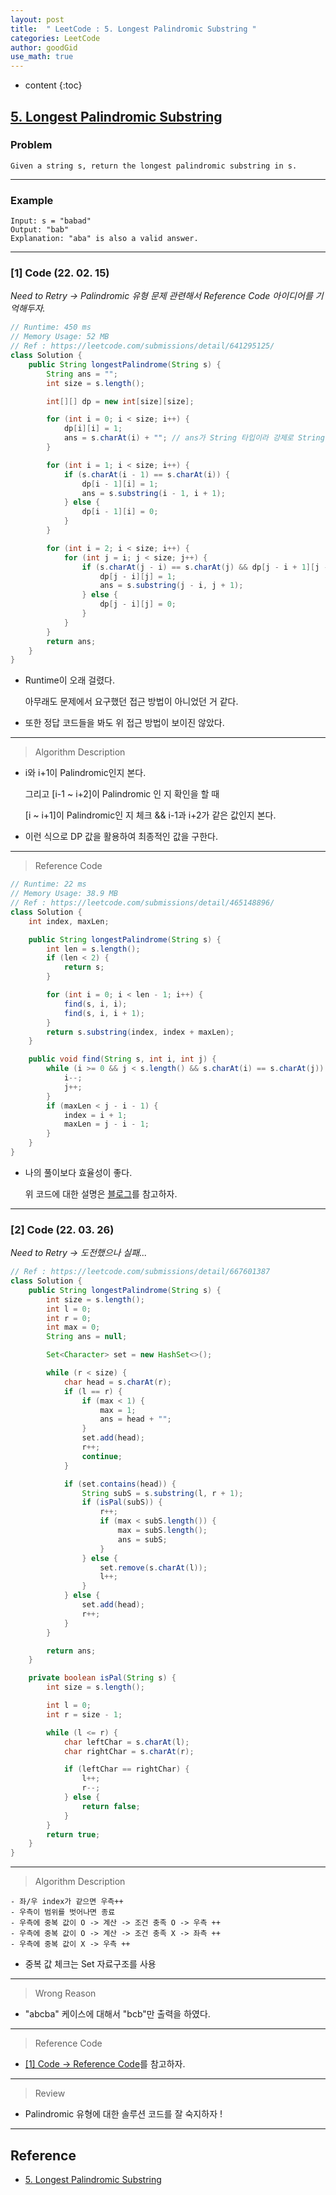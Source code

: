 ```yaml
---
layout: post
title:  " LeetCode : 5. Longest Palindromic Substring "
categories: LeetCode
author: goodGid
use_math: true
---
```

* content
{:toc}

## [5. Longest Palindromic Substring](https://leetcode.com/problems/longest-palindromic-substring/)

### Problem

```
Given a string s, return the longest palindromic substring in s.
```


---

### Example

```
Input: s = "babad"
Output: "bab"
Explanation: "aba" is also a valid answer.
```

---

### [1] Code (22. 02. 15)

*Need to Retry -> Palindromic 유형 문제 관련해서 Reference Code 아이디어를 기억해두자.*

``` java
// Runtime: 450 ms
// Memory Usage: 52 MB
// Ref : https://leetcode.com/submissions/detail/641295125/
class Solution {
    public String longestPalindrome(String s) {
        String ans = "";
        int size = s.length();

        int[][] dp = new int[size][size];

        for (int i = 0; i < size; i++) {
            dp[i][i] = 1;
            ans = s.charAt(i) + ""; // ans가 String 타입이라 강제로 String 처리를 해줬다.
        }

        for (int i = 1; i < size; i++) {
            if (s.charAt(i - 1) == s.charAt(i)) {
                dp[i - 1][i] = 1;
                ans = s.substring(i - 1, i + 1);
            } else {
                dp[i - 1][i] = 0;
            }
        }

        for (int i = 2; i < size; i++) {
            for (int j = i; j < size; j++) {
                if (s.charAt(j - i) == s.charAt(j) && dp[j - i + 1][j - 1] == 1) {
                    dp[j - i][j] = 1;
                    ans = s.substring(j - i, j + 1);
                } else {
                    dp[j - i][j] = 0;
                }
            }
        }
        return ans;
    }
}
```

* Runtime이 오래 걸렸다.

  아무래도 문제에서 요구했던 접근 방법이 아니었던 거 같다.

* 또한 정답 코드들을 봐도 위 접근 방법이 보이진 않았다.

---

> Algorithm Description

* i와 i+1이 Palindromic인지 본다.

  그리고 [i-1 ~ i+2]이 Palindromic 인 지 확인을 할 때

  [i ~ i+1]이 Palindromic인 지 체크 && i-1과 i+2가 같은 값인지 본다.

* 이런 식으로 DP 값을 활용하여 최종적인 값을 구한다.

---

> Reference Code

``` java
// Runtime: 22 ms
// Memory Usage: 38.9 MB
// Ref : https://leetcode.com/submissions/detail/465148896/
class Solution {
    int index, maxLen;

    public String longestPalindrome(String s) {
        int len = s.length();
        if (len < 2) {
            return s;
        }

        for (int i = 0; i < len - 1; i++) {
            find(s, i, i);
            find(s, i, i + 1);
        }
        return s.substring(index, index + maxLen);
    }

    public void find(String s, int i, int j) {
        while (i >= 0 && j < s.length() && s.charAt(i) == s.charAt(j)) {
            i--;
            j++;
        }
        if (maxLen < j - i - 1) {
            index = i + 1;
            maxLen = j - i - 1;
        }
    }
}
```

* 나의 풀이보다 효율성이 좋다.

  위 코드에 대한 설명은 [블로그](https://haningya.tistory.com/111)를 참고하자.

---

### [2] Code (22. 03. 26)

*Need to Retry -> 도전했으나 실패...*

``` java
// Ref : https://leetcode.com/submissions/detail/667601387
class Solution {
    public String longestPalindrome(String s) {
        int size = s.length();
        int l = 0;
        int r = 0;
        int max = 0;
        String ans = null;

        Set<Character> set = new HashSet<>();

        while (r < size) {
            char head = s.charAt(r);
            if (l == r) {
                if (max < 1) {
                    max = 1;
                    ans = head + "";
                }
                set.add(head);
                r++;
                continue;
            }

            if (set.contains(head)) {
                String subS = s.substring(l, r + 1);
                if (isPal(subS)) {
                    r++;
                    if (max < subS.length()) {
                        max = subS.length();
                        ans = subS;
                    }
                } else {
                    set.remove(s.charAt(l));
                    l++;
                }
            } else {
                set.add(head);
                r++;
            }
        }

        return ans;
    }

    private boolean isPal(String s) {
        int size = s.length();

        int l = 0;
        int r = size - 1;

        while (l <= r) {
            char leftChar = s.charAt(l);
            char rightChar = s.charAt(r);

            if (leftChar == rightChar) {
                l++;
                r--;
            } else {
                return false;
            }
        }
        return true;
    }
}
```

---

> Algorithm Description

```
- 좌/우 index가 같으면 우측++
- 우측이 범위를 벗어나면 종료
- 우측에 중복 값이 O -> 계산 -> 조건 충족 O -> 우측 ++
- 우측에 중복 값이 O -> 계산 -> 조건 충족 X -> 좌측 ++
- 우측에 중복 값이 X -> 우측 ++
```

* 중복 값 체크는 Set 자료구조를 사용

---

> Wrong Reason

* "abcba" 케이스에 대해서 "bcb"만 출력을 하였다.

---

> Reference Code

* [[1] Code -> Reference Code]({{site.url}}/LeetCode-Longest-Palindromic-Substring/#1-code-22-02-15)를 참고하자.

---

> Review

* Palindromic 유형에 대한 솔루션 코드를 잘 숙지하자 !


---

## Reference

* [5. Longest Palindromic Substring](https://leetcode.com/problems/longest-palindromic-substring/)
